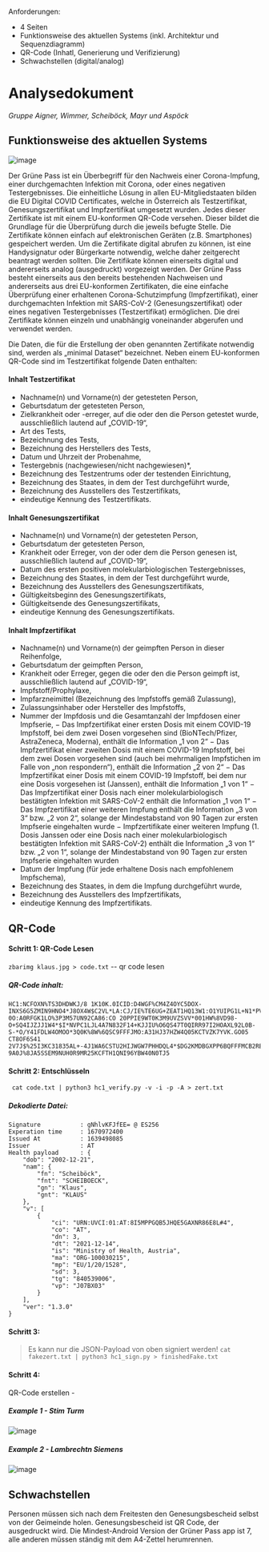 Anforderungen: 

* 4 Seiten
* Funktionsweise des aktuellen Systems (inkl. Architektur und Sequenzdiagramm)
* QR-Code (Inhatl, Generierung und Verifizierung)
* Schwachstellen (digital/analog)

# Analysedokument 

*Gruppe Aigner, Wimmer, Scheiböck, Mayr und Aspöck*

## Funktionsweise des aktuellen Systems

![image](https://user-images.githubusercontent.com/44428493/154077280-325734ce-d0c9-4433-8123-3ad4eedf71cd.png)

Der Grüne Pass ist ein Überbegriff für den Nachweis einer Corona-Impfung, einer durchgemachten Infektion mit Corona, oder eines negativen Testergebnisses. Die einheitliche Lösung in allen EU-Mitgliedstaaten bilden die EU Digital COVID Certificates, welche in Österreich als Testzertifikat, Genesungszertifikat und Impfzertifikat umgesetzt wurden. 
Jedes dieser Zertifikate ist mit einem EU-konformen QR-Code versehen. Dieser bildet die Grundlage für die Überprüfung durch die jeweils befugte Stelle. Die Zertifikate können einfach auf elektronischen Geräten (z.B. Smartphones) gespeichert werden. Um die Zertifikate digital abrufen zu können, ist eine Handysignatur oder Bürgerkarte notwendig, welche daher zeitgerecht beantragt werden sollten. Die Zertifikate können einerseits digital und andererseits analog (ausgedruckt) vorgezeigt werden.
Der Grüne Pass besteht einerseits aus den bereits bestehenden Nachweisen und andererseits aus drei EU-konformen Zertifikaten, die eine einfache Überprüfung einer erhaltenen Corona-Schutzimpfung (Impfzertifikat), einer durchgemachten Infektion mit SARS-CoV-2 (Genesungszertifikat) oder eines negativen Testergebnisses (Testzertifikat) ermöglichen. Die drei Zertifikate können einzeln und unabhängig voneinander abgerufen und verwendet werden.

Die Daten, die für die Erstellung der oben genannten Zertifikate notwendig sind, werden als „minimal Dataset“ bezeichnet. Neben einem EU-konformen QR-Code sind im Testzertifikat folgende Daten enthalten:

#### Inhalt Testzertifikat
- Nachname(n) und Vorname(n) der getesteten Person,
- Geburtsdatum der getesteten Person,
- Zielkrankheit oder -erreger, auf die oder den die Person getestet wurde, ausschließlich lautend auf „COVID-19“,
- Art des Tests,
- Bezeichnung des Tests,
- Bezeichnung des Herstellers des Tests,
- Datum und Uhrzeit der Probenahme,
- Testergebnis (nachgewiesen/nicht nachgewiesen)*,
- Bezeichnung des Testzentrums oder der testenden Einrichtung,
- Bezeichnung des Staates, in dem der Test durchgeführt wurde,
- Bezeichnung des Ausstellers des Testzertifikats,
- eindeutige Kennung des Testzertifikats.

#### Inhalt Genesungszertifikat
- Nachname(n) und Vorname(n) der getesteten Person,
- Geburtsdatum der getesteten Person,
- Krankheit oder Erreger, von der oder dem die Person genesen ist, ausschließlich lautend auf „COVID-19“,
- Datum des ersten positiven molekularbiologischen Testergebnisses,
- Bezeichnung des Staates, in dem der Test durchgeführt wurde,
- Bezeichnung des Ausstellers des Genesungszertifikats,
- Gültigkeitsbeginn des Genesungszertifikats,
- Gültigkeitsende des Genesungszertifikats,
- eindeutige Kennung des Genesungszertifikats.

#### Inhalt Impfzertifikat
- Nachname(n) und Vorname(n) der geimpften Person in dieser Reihenfolge,
- Geburtsdatum der geimpften Person,
- Krankheit oder Erreger, gegen die oder den die Person geimpft ist, ausschließlich lautend auf „COVID-19“,
- Impfstoff/Prophylaxe,
- Impfarzneimittel (Bezeichnung des Impfstoffs gemäß Zulassung),
- Zulassungsinhaber oder Hersteller des Impfstoffs,
-  Nummer der Impfdosis und die Gesamtanzahl der Impfdosen einer Impfserie,
   −          Das Impfzertifikat einer ersten Dosis mit einem COVID-19 Impfstoff, bei dem zwei Dosen vorgesehen sind (BioNTech/Pfizer, AstraZeneca, Moderna), enthält die Information „1 von 2“
   −          Das Impfzertifikat einer zweiten Dosis mit einem COVID-19 Impfstoff, bei dem zwei Dosen vorgesehen sind (auch bei mehrmaligen Impfstichen im Falle von „non respondern“), enthält die Information „2 von 2“
   −          Das Impfzertifikat einer Dosis mit einem COVID-19 Impfstoff, bei dem nur eine Dosis vorgesehen ist (Janssen), enthält die Information „1 von 1“
   −          Das Impfzertifikat einer Dosis nach einer molekularbiologisch bestätigten Infektion mit SARS-CoV-2 enthält die Information „1 von 1“
   −          Das Impfzertifikat einer weiteren Impfung enthält die Information „3 von 3“ bzw. „2 von 2“, solange der Mindestabstand von 90 Tagen zur ersten Impfserie eingehalten wurde
   −          Impfzertifikate einer weiteren Impfung (1. Dosis Janssen oder eine Dosis nach einer molekularbiologisch bestätigten Infektion mit SARS-CoV-2) enthält die Information „3 von 1“ bzw. „2 von 1“, solange der Mindestabstand von 90 Tagen zur ersten Impfserie eingehalten wurden
- Datum der Impfung (für jede erhaltene Dosis nach empfohlenem Impfschema),
- Bezeichnung des Staates, in dem die Impfung durchgeführt wurde,
- Bezeichnung des Ausstellers des Impfzertifikats,
- eindeutige Kennung des Impfzertifikats.


## QR-Code

#### Schritt 1: QR-Code Lesen
``` zbarimg klaus.jpg > code.txt ``` -- qr code lesen

##### QR-Code inhalt:
```
HC1:NCFOXN%TS3DHDWKJ/8 1K10K.0ICID:D4WGF%CM4Z4OYC5DOX-INXS6G5ZMIN9HNO4*J8OX4W$C2VL*LA:CJ/IE%TE6UG+ZEAT1HQ13W1:O1YUIPG1L+N1*PVD4WYH6IAXPMGAG5QNG.87/GYE9/MV*/R*LPLV2GHKW/F3IKJ5QH*AA:GP/HX*AO2K-0O:A0RFGK1LO%3P3M57UN92CA86:CO 20PPIE9WT0K3M9UVZSVV*001HW%8VD98-O+SQ4IJZJJ1W4*$I*NVPC1LJL4A7N832F14+KJJIU%O6QS47T0QIRR97I2HOAXL92L0B-S-*O/Y41FDLW4OMOO*3Q0K%8W%6QSC9FFFJMO:A31HJ37HZW4Q05KCTVZK7YVK.GO05 CT8OF6S41 2V7J$%25I3KC31835AL+-4J1WA6CSTU2HIJWGW7PHHDQL4*$DG2KMDBGXPP6BQFFFMCB2REXK9XUT.OLZO4Q3NZDGW1RRMKPR8X1A 9A0J%8JA5SSEM9NUH0R9MR25KCFTH1QNI96YBW40N0TJ5
```

#### Schritt 2: Entschlüsseln

```
 cat code.txt | python3 hc1_verify.py -v -i -p -A > zert.txt
```

##### Dekodierte Datei:
```
Signature           : gNhlvKFJfEE= @ ES256
Experation time     : 1670972400
Issued At           : 1639498085
Issuer              : AT
Health payload      : {
    "dob": "2002-12-21",
    "nam": {
        "fn": "Scheiböck",
        "fnt": "SCHEIBOECK",
        "gn": "Klaus",
        "gnt": "KLAUS"
    },
    "v": [
        {
            "ci": "URN:UVCI:01:AT:8I5MPPGQB5JHQE5GAXNR86E8L#4",
            "co": "AT",
            "dn": 3,
            "dt": "2021-12-14",
            "is": "Ministry of Health, Austria",
            "ma": "ORG-100030215",
            "mp": "EU/1/20/1528",
            "sd": 3,
            "tg": "840539006",
            "vp": "J07BX03"
        }
    ],
    "ver": "1.3.0"
}
```

#### Schritt 3: 
> Es kann nur die JSON-Payload von oben signiert werden!
```cat fakezert.txt | python3 hc1_sign.py > finishedFake.txt```

#### Schritt 4:
QR-Code erstellen -

##### Example 1 - Stim Turm
![image](https://user-images.githubusercontent.com/44428493/154083705-ba1d03b6-e0bf-41b6-ab9a-eb515303d24f.png)

##### Example 2 - Lambrechtn Siemens
![image](https://user-images.githubusercontent.com/44428493/154086682-70084c44-fc3d-4481-a7b6-7cefd58af2a3.png)

## Schwachstellen

Personen müssen sich nach dem Freitesten den Genesungsbescheid selbst von der Geimeinde holen. Genesungsbescheid ist QR Code, der ausgedruckt wird. Die Mindest-Android Version der Grüner Pass app ist 7, alle anderen müssen ständig mit dem A4-Zettel herumrennen.
